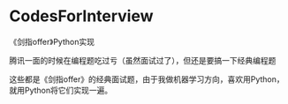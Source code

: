# CodesForInterview
《剑指offer》Python实现

腾讯一面的时候在编程题吃过亏（虽然面试过了），但还是要搞一下经典编程题

这些都是《剑指offer》的经典面试题，由于我做机器学习方向，喜欢用Python，就用Python将它们实现一遍。
